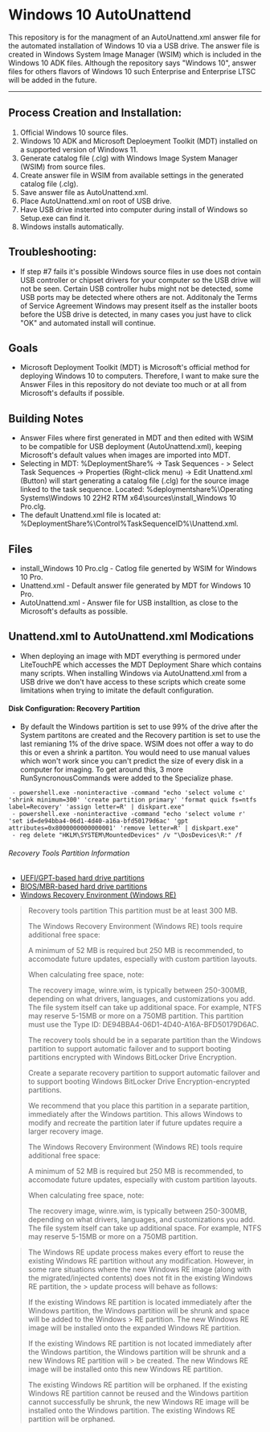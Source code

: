 # Windows 10 AutoUnattend
This repository is for the managment of an AutoUnattend.xml answer file for the automated installation of Windows 10 via a USB drive. The answer file is created in Windows System Image Manager (WSIM) which is included in the Windows 10 ADK files. Although the repository says "Windows 10", answer files for others flavors of Windows 10 such Enterprise and Enterprise LTSC will be added in the future.

---
## Process Creation and Installation:
1. Official Windows 10 source files.
2. Windows 10 ADK and Microsoft Deploeyment Toolkit (MDT) installed on a supported version of Windows 11.
3. Generate catalog file (.clg) with Windows Image System Manager (WSIM) from source files.
4. Create answer file in WSIM from available settings in the generated catalog file (.clg).
5. Save answer file as AutoUnattend.xml.
6. Place AutoUnattend.xml on root of USB drive.
7. Have USB drive insterted into computer during install of Windows so Setup.exe can find it.
8. Windows installs automatically.

## Troubleshooting:
- If step #7 fails it's possible Windows source files in use does not contain USB controller or chipset drivers for your computer so the USB drive will not be seen. Certain USB controller hubs might not be detected, some USB ports may be detected where others are not. Additonaly the Terms of Service Agreement Windows may present itself as the installer boots before the USB drive is detected, in many cases you just have to click "OK" and automated install will continue.
## Goals
- Microsoft Deployment Toolkit (MDT) is Microsoft's official method for deploying Windows 10 to computers. Therefore, I want to make sure the Answer Files in this repository do not deviate too much or at all from Microsoft's defaults if possible. 
## Building Notes
- Answer Files where first generated in MDT and then edited with WSIM to be compatible for USB deployment (AutoUnattend.xml), keeping Microsoft's default values when images are imported into MDT. 
- Selecting in MDT: %DeploymentShare% -> Task Sequences - > Select Task Sequences -> Properties (Right-click menu) -> Edit Unattend.xml (Button) will start generating a catalog file (.clg) for the source image linked to the task sequence. Located: %deploymentshare%\Operating Systems\Windows 10 22H2 RTM x64\sources\install_Windows 10 Pro.clg.
- The default Unattend.xml file is located at: %DeploymentShare%\Control\%TaskSequenceID%\Unattend.xml.
## Files
- install_Windows 10 Pro.clg - Catlog file generted by WSIM for Windows 10 Pro.
- Unattend.xml - Default answer file generated by MDT for Windows 10 Pro.
- AutoUnattend.xml - Answer file for USB installtion, as close to the Microsoft's defaults as possible.
## Unattend.xml to AutoUnattend.xml Modications
- When deploying an image with MDT everything is permored under LiteTouchPE which accesses the MDT Deployment Share which contains many scripts. When installing Windows via AutoUnattend.xml from a USB drive we don't have access to these scripts which create some limitations when trying to imitate the default configuration.
#### Disk Configuration: Recovery Partition
 - By default the Windows partition is set to use 99% of the drive after the System partitons are created and the Recovery partition is set to use the last remianing 1% of the drive space. WSIM does not offer a way to do this or even a shrink a partiton. You would need to use manual values which won't work since you can't predict the size of every disk in a computer for imaging. To get around this, 3 more RunSyncronousCommands were added to the Specialize phase.
```
 - powershell.exe -noninteractive -command "echo 'select volume c' 'shrink minimum=300' 'create partition primary' 'format quick fs=ntfs label=Recovery' 'assign letter=R' | diskpart.exe"
 - powershell.exe -noninteractive -command "echo 'select volume r' 'set id=de94bba4-06d1-4d40-a16a-bfd50179d6ac' 'gpt attributes=0x8000000000000001' 'remove letter=R' | diskpart.exe"
 - reg delete "HKLM\SYSTEM\MountedDevices" /v "\DosDevices\R:" /f
 ```
###### Recovery Tools Partition Information 
- [UEFI/GPT-based hard drive partitions](https://learn.microsoft.com/en-us/windows-hardware/manufacture/desktop/configure-uefigpt-based-hard-drive-partitions)
- [BIOS/MBR-based hard drive partitions](https://learn.microsoft.com/en-us/windows-hardware/manufacture/desktop/configure-biosmbr-based-hard-drive-partitions)
- [Windows Recovery Environment (Windows RE)](https://learn.microsoft.com/en-us/windows-hardware/manufacture/desktop/windows-recovery-environment--windows-re--technical-reference)
> Recovery tools partition
> This partition must be at least 300 MB.
>
> The Windows Recovery Environment (Windows RE) tools require additional free space:
>
> A minimum of 52 MB is required but 250 MB is recommended, to accomodate future updates, especially with custom partition layouts.
>
> When calculating free space, note:
>
> The recovery image, winre.wim, is typically between 250-300MB, depending on what drivers, 
> languages, and customizations you add.
> The file system itself can take up additional space. 
> For example, NTFS may reserve 5-15MB or more on a 750MB partition.
> This partition must use the Type ID: DE94BBA4-06D1-4D40-A16A-BFD50179D6AC.
>
> The recovery tools should be in a separate partition than the Windows partition to support automatic failover and to support booting partitions encrypted with Windows BitLocker Drive Encryption.
>
> Create a separate recovery partition to support automatic failover and to support booting Windows BitLocker Drive Encryption-encrypted partitions.
>
> We recommend that you place this partition in a separate partition, immediately after the Windows partition. 
> This allows Windows to modify and recreate the partition later if future updates require a larger recovery image.
>
>The Windows Recovery Environment (Windows RE) tools require additional free space:
>
> A minimum of 52 MB is required but 250 MB is recommended, to accomodate future updates, especially with custom partition layouts.
>
> When calculating free space, note:
>
> The recovery image, winre.wim, is typically between 250-300MB, depending on what drivers, languages, and customizations you add.
> The file system itself can take up additional space. 
> For example, NTFS may reserve 5-15MB or more on a 750MB partition.

> The Windows RE update process makes every effort to reuse the existing Windows RE partition without any modification. 
> However, in some rare situations where the new Windows RE image (along with the migrated/injected contents) does not fit in the existing Windows RE partition, the > update process will behave as follows:
>
> If the existing Windows RE partition is located immediately after the Windows partition, the Windows partition will be shrunk and space will be added to the Windows > RE partition. The new Windows RE image will be installed onto the expanded Windows RE partition.
>
> If the existing Windows RE partition is not located immediately after the Windows partition, the Windows partition will be shrunk and a new Windows RE partition will > be created. 
> The new Windows RE image will be installed onto this new Windows RE partition. 
>
> The existing Windows RE partition will be orphaned.
> If the existing Windows RE partition cannot be reused and the Windows partition cannot successfully be shrunk, the new Windows RE image will be installed onto the
> Windows partition. 
> The existing Windows RE partition will be orphaned.

